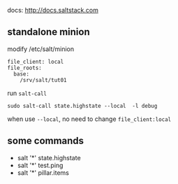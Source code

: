 docs: http://docs.saltstack.com

## standalone minion

modify /etc/salt/minion

    file_client: local
    file_roots:
      base:
        /srv/salt/tut01

run `salt-call`

    sudo salt-call state.highstate --local  -l debug

when use `--local`, no need to change `file_client:local`

## some commands

* salt '*' state.highstate
* salt '*' test.ping
* salt '*' pillar.items

